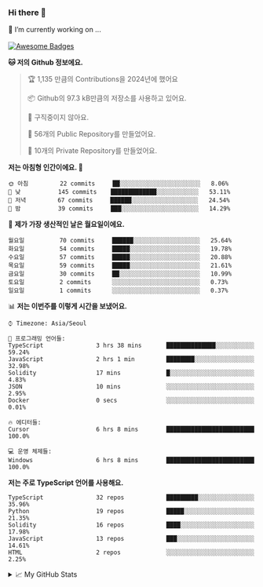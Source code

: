 ### Hi there 👋 
🔭 I’m currently working on ... </br></br>
[![Awesome Badges](https://img.shields.io/badge/Introduce-EN-green.svg)](https://github.com/tlatkdgus1/tlatkdgus1/blob/main/README.md.en)

<!--START_SECTION:waka-->
**🐱 저의 Github 정보에요.** 

> 🏆 1,135 만큼의 Contributions을 2024년에 했어요
 > 
> 📦 Github의 97.3 kB만큼의 저장소를 사용하고 있어요. 
 > 
> 🚫 구직중이지 않아요.
 > 
> 📜 56개의 Public Repository를 만들었어요. 
 > 
> 🔑 10개의 Private Repository를 만들었어요.  

**저는 아침형 인간이에요. 🐤** 

```text
🌞 아침         22 commits     ██░░░░░░░░░░░░░░░░░░░░░░░   8.06% 
🌆 낮　         145 commits    █████████████░░░░░░░░░░░░   53.11% 
🌃 저녁         67 commits     ██████░░░░░░░░░░░░░░░░░░░   24.54% 
🌙 밤　         39 commits     ███░░░░░░░░░░░░░░░░░░░░░░   14.29%

```
📅 **제가 가장 생산적인 날은 월요일이에요.** 

```text
월요일          70 commits     ██████░░░░░░░░░░░░░░░░░░░   25.64% 
화요일          54 commits     █████░░░░░░░░░░░░░░░░░░░░   19.78% 
수요일          57 commits     █████░░░░░░░░░░░░░░░░░░░░   20.88% 
목요일          59 commits     █████░░░░░░░░░░░░░░░░░░░░   21.61% 
금요일          30 commits     ██░░░░░░░░░░░░░░░░░░░░░░░   10.99% 
토요일          2 commits      ░░░░░░░░░░░░░░░░░░░░░░░░░   0.73% 
일요일          1 commits      ░░░░░░░░░░░░░░░░░░░░░░░░░   0.37%

```


📊 **저는 이번주를 이렇게 시간을 보냈어요.** 

```text
⌚︎ Timezone: Asia/Seoul

💬 프로그래밍 언어들: 
TypeScript               3 hrs 38 mins       ██████████████░░░░░░░░░░░   59.24% 
JavaScript               2 hrs 1 min         ████████░░░░░░░░░░░░░░░░░   32.98% 
Solidity                 17 mins             █░░░░░░░░░░░░░░░░░░░░░░░░   4.83% 
JSON                     10 mins             ░░░░░░░░░░░░░░░░░░░░░░░░░   2.95% 
Docker                   0 secs              ░░░░░░░░░░░░░░░░░░░░░░░░░   0.01%

🔥 에디터들: 
Cursor                   6 hrs 8 mins        █████████████████████████   100.0%

💻 운영 체제들: 
Windows                  6 hrs 8 mins        █████████████████████████   100.0%

```

**저는 주로 TypeScript 언어를 사용해요.** 

```text
TypeScript               32 repos            █████████░░░░░░░░░░░░░░░░   35.96% 
Python                   19 repos            █████░░░░░░░░░░░░░░░░░░░░   21.35% 
Solidity                 16 repos            ████░░░░░░░░░░░░░░░░░░░░░   17.98% 
JavaScript               13 repos            ███░░░░░░░░░░░░░░░░░░░░░░   14.61% 
HTML                     2 repos             ░░░░░░░░░░░░░░░░░░░░░░░░░   2.25%

```



<!--END_SECTION:waka-->

<details>
<summary>📈 My GitHub Stats</summary>
<p align="center"> <img src="https://github-readme-stats.vercel.app/api?username=tlatkdgus1&show_icons=true" alt="tlatkdgus1" />
</details>
